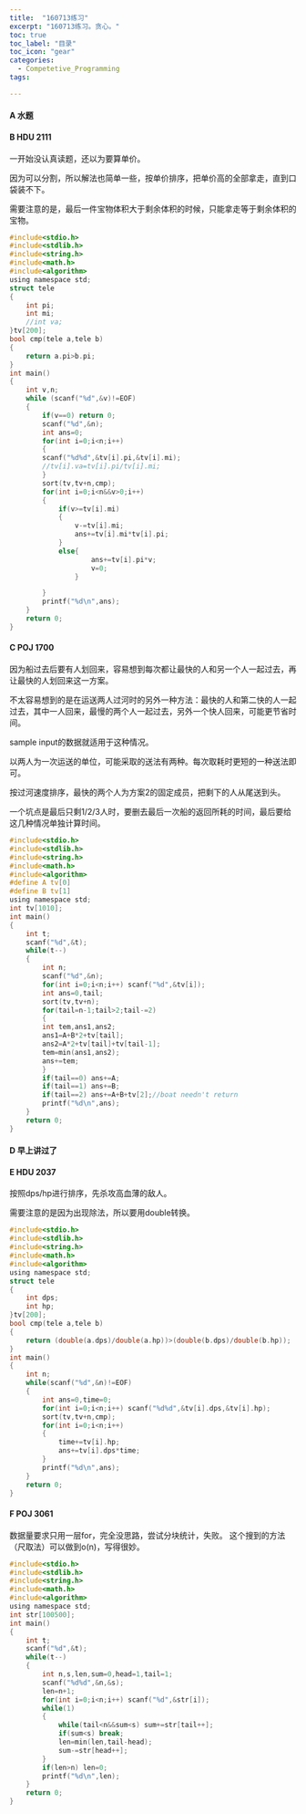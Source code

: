 ```yaml
---
title:  "160713练习"
excerpt: "160713练习。贪心。"
toc: true
toc_label: "目录"
toc_icon: "gear"
categories:
  - Competetive_Programming
tags:

---
```



#### A 水题

#### B HDU 2111


一开始没认真读题，还以为要算单价。

因为可以分割，所以解法也简单一些，按单价排序，把单价高的全部拿走，直到口袋装不下。

需要注意的是，最后一件宝物体积大于剩余体积的时候，只能拿走等于剩余体积的宝物。

```c
#include<stdio.h>
#include<stdlib.h>
#include<string.h>
#include<math.h>
#include<algorithm>
using namespace std;
struct tele
{
    int pi;
    int mi;
    //int va;
}tv[200];
bool cmp(tele a,tele b)
{
    return a.pi>b.pi;
}
int main()
{
    int v,n;
    while (scanf("%d",&v)!=EOF)
    {
        if(v==0) return 0;
        scanf("%d",&n);
        int ans=0;
        for(int i=0;i<n;i++)
        {
        scanf("%d%d",&tv[i].pi,&tv[i].mi);
        //tv[i].va=tv[i].pi/tv[i].mi;
        }
        sort(tv,tv+n,cmp);
        for(int i=0;i<n&&v>0;i++)
        {
            if(v>=tv[i].mi)
            {
                v-=tv[i].mi;
                ans+=tv[i].mi*tv[i].pi;
            }
            else{
                    ans+=tv[i].pi*v;
                    v=0;
                }

        }
        printf("%d\n",ans);
    }
    return 0;
}
```

#### C POJ 1700

因为船过去后要有人划回来，容易想到每次都让最快的人和另一个人一起过去，再让最快的人划回来这一方案。

不太容易想到的是在运送两人过河时的另外一种方法：最快的人和第二快的人一起过去，其中一人回来，最慢的两个人一起过去，另外一个快人回来，可能更节省时间。

sample input的数据就适用于这种情况。

以两人为一次运送的单位，可能采取的送法有两种。每次取耗时更短的一种送法即可。

按过河速度排序，最快的两个人为方案2的固定成员，把剩下的人从尾送到头。

一个坑点是最后只剩1/2/3人时，要删去最后一次船的返回所耗的时间，最后要给这几种情况单独计算时间。

```c
#include<stdio.h>
#include<stdlib.h>
#include<string.h>
#include<math.h>
#include<algorithm>
#define A tv[0]
#define B tv[1]
using namespace std;
int tv[1010];
int main()
{
    int t;
    scanf("%d",&t);
    while(t--)
    {
        int n;
        scanf("%d",&n);
        for(int i=0;i<n;i++) scanf("%d",&tv[i]);
        int ans=0,tail;
        sort(tv,tv+n);
        for(tail=n-1;tail>2;tail-=2)
        {
        int tem,ans1,ans2;
        ans1=A+B*2+tv[tail];
        ans2=A*2+tv[tail]+tv[tail-1];
        tem=min(ans1,ans2);
        ans+=tem;
        }
        if(tail==0) ans+=A;
        if(tail==1) ans+=B;
        if(tail==2) ans+=A+B+tv[2];//boat needn't return
        printf("%d\n",ans);
    }
    return 0;
}
```

#### D 早上讲过了

#### E HDU 2037

按照dps/hp进行排序，先杀攻高血薄的敌人。

需要注意的是因为出现除法，所以要用double转换。

```c
#include<stdio.h>
#include<stdlib.h>
#include<string.h>
#include<math.h>
#include<algorithm>
using namespace std;
struct tele
{
    int dps;
    int hp;
}tv[200];
bool cmp(tele a,tele b)
{
    return (double(a.dps)/double(a.hp))>(double(b.dps)/double(b.hp));
}
int main()
{
    int n;
    while(scanf("%d",&n)!=EOF)
    {
        int ans=0,time=0;
        for(int i=0;i<n;i++) scanf("%d%d",&tv[i].dps,&tv[i].hp);
        sort(tv,tv+n,cmp);
        for(int i=0;i<n;i++)
        {
            time+=tv[i].hp;
            ans+=tv[i].dps*time;
        }
        printf("%d\n",ans);
    }
    return 0;
}
```

#### F POJ 3061

数据量要求只用一层for，完全没思路，尝试分块统计，失败。
这个搜到的方法（尺取法）可以做到o(n)，写得很妙。

```c
#include<stdio.h>
#include<stdlib.h>
#include<string.h>
#include<math.h>
#include<algorithm>
using namespace std;
int str[100500];
int main()
{
    int t;
    scanf("%d",&t);
    while(t--)
    {
        int n,s,len,sum=0,head=1,tail=1;
        scanf("%d%d",&n,&s);
        len=n+1;
        for(int i=0;i<n;i++) scanf("%d",&str[i]);
        while(1)
        {
            while(tail<n&&sum<s) sum+=str[tail++];
            if(sum<s) break;
            len=min(len,tail-head);
            sum-=str[head++];
        }
        if(len>n) len=0;
        printf("%d\n",len);
    }
    return 0;
}
```